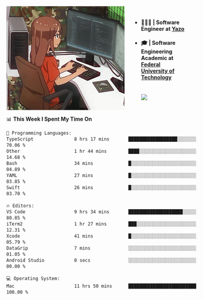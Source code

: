 
<body >
  <div style="display: flex; width: auto; margin-right: 30px ">
    <img align="right" width="312" height="274" style="padding-right:20px; " src="assets/umiko.gif" alt="Computer man" />
    <ul style="flex: 1;">
      <li><h4>🧑🏽‍💻 | Software Engineer at <a href="https://www.yazo.com.br/">Yazo</a></h4></li>
      <li><h4>🎓 | Software Engineering Academic at <a href="http://www.utfpr.edu.br/">Federal University of Technology</a></h4></li>
      <br/>
      <a href="https://skillicons.dev">
        <img src="https://skillicons.dev/icons?i=ts,react,nodejs,go,swift,js,adonis,postgres,c,heroku,gradle,firebase,flutter,docker,aws,java,redis,kubernetes&theme=light&&perline=6 " />
      </a>
    </ul>  
    <br/>
  </div>
</body>


<!--START_SECTION:waka-->
📊 **This Week I Spent My Time On** 

```text
💬 Programming Languages: 
TypeScript               8 hrs 17 mins       ██████████████████░░░░░░░   70.06 % 
Other                    1 hr 44 mins        ████░░░░░░░░░░░░░░░░░░░░░   14.68 % 
Bash                     34 mins             █░░░░░░░░░░░░░░░░░░░░░░░░   04.89 % 
YAML                     27 mins             █░░░░░░░░░░░░░░░░░░░░░░░░   03.85 % 
Swift                    26 mins             █░░░░░░░░░░░░░░░░░░░░░░░░   03.70 % 

🔥 Editors: 
VS Code                  9 hrs 34 mins       ████████████████████░░░░░   80.85 % 
iTerm2                   1 hr 27 mins        ███░░░░░░░░░░░░░░░░░░░░░░   12.31 % 
Xcode                    41 mins             █░░░░░░░░░░░░░░░░░░░░░░░░   05.79 % 
DataGrip                 7 mins              ░░░░░░░░░░░░░░░░░░░░░░░░░   01.05 % 
Android Studio           0 secs              ░░░░░░░░░░░░░░░░░░░░░░░░░   00.00 % 

💻 Operating System: 
Mac                      11 hrs 50 mins      █████████████████████████   100.00 % 
```


<!--END_SECTION:waka-->

<!--
**danielr0d/danielr0d** is a ✨ _special_ ✨ repository because its `README.md` (this file) appears on your GitHub profile.

Here are some ideas to get you started:

- 🔭 I’m currently working on ...
- 🌱 I’m currently learning ...
- 👯 I’m looking to collaborate on ...
- 🤔 I’m looking for help with ...
- 💬 Ask me about ...
- 📫 How to reach me: ...
- 😄 Pronouns: ...
- ⚡ Fun fact: ...
-->
